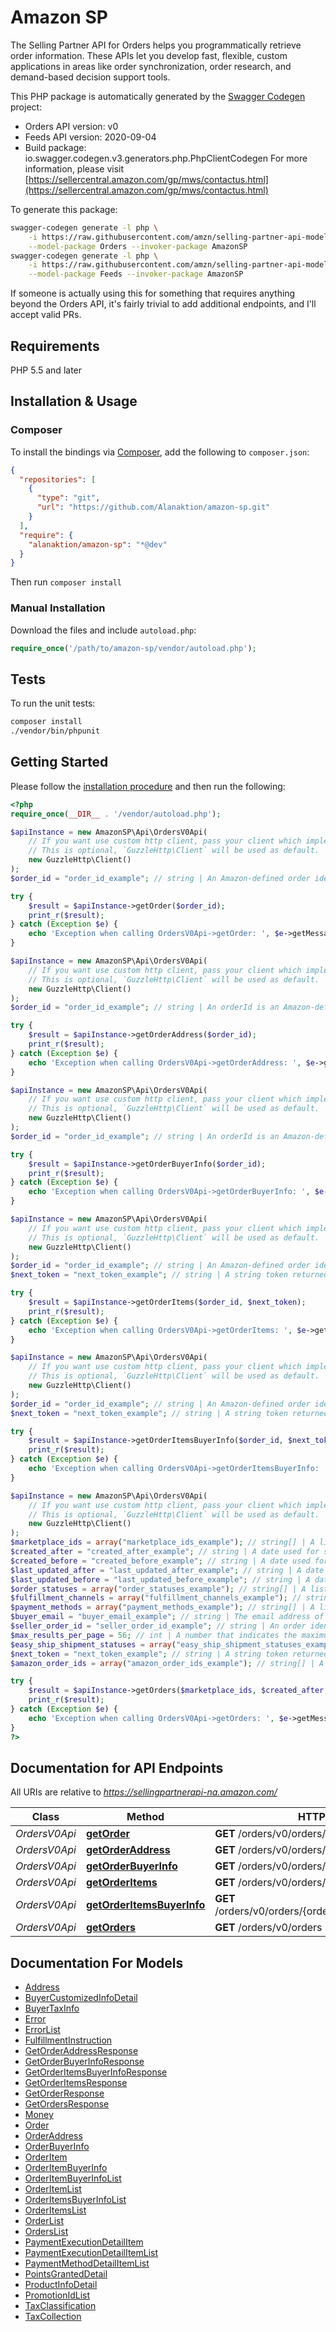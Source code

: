 # Amazon SP

The Selling Partner API for Orders helps you programmatically retrieve order information. These APIs let you develop fast, flexible, custom applications in areas like order synchronization, order research, and demand-based decision support tools.

This PHP package is automatically generated by the [Swagger Codegen](https://github.com/swagger-api/swagger-codegen) project:

- Orders API version: v0
- Feeds API version: 2020-09-04
- Build package: io.swagger.codegen.v3.generators.php.PhpClientCodegen
For more information, please visit [https://sellercentral.amazon.com/gp/mws/contactus.html](https://sellercentral.amazon.com/gp/mws/contactus.html)

To generate this package:

```bash
swagger-codegen generate -l php \
    -i https://raw.githubusercontent.com/amzn/selling-partner-api-models/main/models/orders-api-model/ordersV0.json \
    --model-package Orders --invoker-package AmazonSP
swagger-codegen generate -l php \
    -i https://raw.githubusercontent.com/amzn/selling-partner-api-models/main/models/feeds-api-model/feeds_2020-09-04.json \
    --model-package Feeds --invoker-package AmazonSP
```

If someone is actually using this for something that requires anything beyond the Orders API, it's fairly trivial to add additional endpoints, and I'll accept valid PRs.

## Requirements

PHP 5.5 and later

## Installation & Usage

### Composer

To install the bindings via [Composer](http://getcomposer.org/), add the following to `composer.json`:

```json
{
  "repositories": [
    {
      "type": "git",
      "url": "https://github.com/Alanaktion/amazon-sp.git"
    }
  ],
  "require": {
    "alanaktion/amazon-sp": "*@dev"
  }
}
```

Then run `composer install`

### Manual Installation

Download the files and include `autoload.php`:

```php
require_once('/path/to/amazon-sp/vendor/autoload.php');
```

## Tests

To run the unit tests:

```bash
composer install
./vendor/bin/phpunit
```

## Getting Started

Please follow the [installation procedure](#installation--usage) and then run the following:

```php
<?php
require_once(__DIR__ . '/vendor/autoload.php');

$apiInstance = new AmazonSP\Api\OrdersV0Api(
    // If you want use custom http client, pass your client which implements `GuzzleHttp\ClientInterface`.
    // This is optional, `GuzzleHttp\Client` will be used as default.
    new GuzzleHttp\Client()
);
$order_id = "order_id_example"; // string | An Amazon-defined order identifier, in 3-7-7 format.

try {
    $result = $apiInstance->getOrder($order_id);
    print_r($result);
} catch (Exception $e) {
    echo 'Exception when calling OrdersV0Api->getOrder: ', $e->getMessage(), PHP_EOL;
}

$apiInstance = new AmazonSP\Api\OrdersV0Api(
    // If you want use custom http client, pass your client which implements `GuzzleHttp\ClientInterface`.
    // This is optional, `GuzzleHttp\Client` will be used as default.
    new GuzzleHttp\Client()
);
$order_id = "order_id_example"; // string | An orderId is an Amazon-defined order identifier, in 3-7-7 format.

try {
    $result = $apiInstance->getOrderAddress($order_id);
    print_r($result);
} catch (Exception $e) {
    echo 'Exception when calling OrdersV0Api->getOrderAddress: ', $e->getMessage(), PHP_EOL;
}

$apiInstance = new AmazonSP\Api\OrdersV0Api(
    // If you want use custom http client, pass your client which implements `GuzzleHttp\ClientInterface`.
    // This is optional, `GuzzleHttp\Client` will be used as default.
    new GuzzleHttp\Client()
);
$order_id = "order_id_example"; // string | An orderId is an Amazon-defined order identifier, in 3-7-7 format.

try {
    $result = $apiInstance->getOrderBuyerInfo($order_id);
    print_r($result);
} catch (Exception $e) {
    echo 'Exception when calling OrdersV0Api->getOrderBuyerInfo: ', $e->getMessage(), PHP_EOL;
}

$apiInstance = new AmazonSP\Api\OrdersV0Api(
    // If you want use custom http client, pass your client which implements `GuzzleHttp\ClientInterface`.
    // This is optional, `GuzzleHttp\Client` will be used as default.
    new GuzzleHttp\Client()
);
$order_id = "order_id_example"; // string | An Amazon-defined order identifier, in 3-7-7 format.
$next_token = "next_token_example"; // string | A string token returned in the response of your previous request.

try {
    $result = $apiInstance->getOrderItems($order_id, $next_token);
    print_r($result);
} catch (Exception $e) {
    echo 'Exception when calling OrdersV0Api->getOrderItems: ', $e->getMessage(), PHP_EOL;
}

$apiInstance = new AmazonSP\Api\OrdersV0Api(
    // If you want use custom http client, pass your client which implements `GuzzleHttp\ClientInterface`.
    // This is optional, `GuzzleHttp\Client` will be used as default.
    new GuzzleHttp\Client()
);
$order_id = "order_id_example"; // string | An Amazon-defined order identifier, in 3-7-7 format.
$next_token = "next_token_example"; // string | A string token returned in the response of your previous request.

try {
    $result = $apiInstance->getOrderItemsBuyerInfo($order_id, $next_token);
    print_r($result);
} catch (Exception $e) {
    echo 'Exception when calling OrdersV0Api->getOrderItemsBuyerInfo: ', $e->getMessage(), PHP_EOL;
}

$apiInstance = new AmazonSP\Api\OrdersV0Api(
    // If you want use custom http client, pass your client which implements `GuzzleHttp\ClientInterface`.
    // This is optional, `GuzzleHttp\Client` will be used as default.
    new GuzzleHttp\Client()
);
$marketplace_ids = array("marketplace_ids_example"); // string[] | A list of MarketplaceId values. Used to select orders that were placed in the specified marketplaces.
$created_after = "created_after_example"; // string | A date used for selecting orders created after (or at) a specified time. Only orders placed after the specified time are returned. Either the CreatedAfter parameter or the LastUpdatedAfter parameter is required. Both cannot be empty. The date must be in ISO 8601 format.
$created_before = "created_before_example"; // string | A date used for selecting orders created before (or at) a specified time. Only orders placed before the specified time are returned. The date must be in ISO 8601 format.
$last_updated_after = "last_updated_after_example"; // string | A date used for selecting orders that were last updated after (or at) a specified time. An update is defined as any change in order status, including the creation of a new order. Includes updates made by Amazon and by the seller. The date must be in ISO 8601 format.
$last_updated_before = "last_updated_before_example"; // string | A date used for selecting orders that were last updated before (or at) a specified time. An update is defined as any change in order status, including the creation of a new order. Includes updates made by Amazon and by the seller. The date must be in ISO 8601 format.
$order_statuses = array("order_statuses_example"); // string[] | A list of OrderStatus values used to filter the results. Possible values: PendingAvailability (This status is available for pre-orders only. The order has been placed, payment has not been authorized, and the release date of the item is in the future.); Pending (The order has been placed but payment has not been authorized); Unshipped (Payment has been authorized and the order is ready for shipment, but no items in the order have been shipped); PartiallyShipped (One or more, but not all, items in the order have been shipped); Shipped (All items in the order have been shipped); InvoiceUnconfirmed (All items in the order have been shipped. The seller has not yet given confirmation to Amazon that the invoice has been shipped to the buyer.); Canceled (The order has been canceled); and Unfulfillable (The order cannot be fulfilled. This state applies only to Multi-Channel Fulfillment orders.).
$fulfillment_channels = array("fulfillment_channels_example"); // string[] | A list that indicates how an order was fulfilled. Filters the results by fulfillment channel. Possible values: FBA (Fulfillment by Amazon); SellerFulfilled (Fulfilled by the seller).
$payment_methods = array("payment_methods_example"); // string[] | A list of payment method values. Used to select orders paid using the specified payment methods. Possible values: COD (Cash on delivery); CVS (Convenience store payment); Other (Any payment method other than COD or CVS).
$buyer_email = "buyer_email_example"; // string | The email address of a buyer. Used to select orders that contain the specified email address.
$seller_order_id = "seller_order_id_example"; // string | An order identifier that is specified by the seller. Used to select only the orders that match the order identifier. If SellerOrderId is specified, then FulfillmentChannels, OrderStatuses, PaymentMethod, LastUpdatedAfter, LastUpdatedBefore, and BuyerEmail cannot be specified.
$max_results_per_page = 56; // int | A number that indicates the maximum number of orders that can be returned per page. Value must be 1 - 100. Default 100.
$easy_ship_shipment_statuses = array("easy_ship_shipment_statuses_example"); // string[] | A list of EasyShipShipmentStatus values. Used to select Easy Ship orders with statuses that match the specified  values. If EasyShipShipmentStatus is specified, only Amazon Easy Ship orders are returned.Possible values: PendingPickUp (Amazon has not yet picked up the package from the seller). LabelCanceled (The seller canceled the pickup). PickedUp (Amazon has picked up the package from the seller). AtOriginFC (The packaged is at the origin fulfillment center). AtDestinationFC (The package is at the destination fulfillment center). OutForDelivery (The package is out for delivery). Damaged (The package was damaged by the carrier). Delivered (The package has been delivered to the buyer). RejectedByBuyer (The package has been rejected by the buyer). Undeliverable (The package cannot be delivered). ReturnedToSeller (The package was not delivered to the buyer and was returned to the seller). ReturningToSeller (The package was not delivered to the buyer and is being returned to the seller).
$next_token = "next_token_example"; // string | A string token returned in the response of your previous request.
$amazon_order_ids = array("amazon_order_ids_example"); // string[] | A list of AmazonOrderId values. An AmazonOrderId is an Amazon-defined order identifier, in 3-7-7 format.

try {
    $result = $apiInstance->getOrders($marketplace_ids, $created_after, $created_before, $last_updated_after, $last_updated_before, $order_statuses, $fulfillment_channels, $payment_methods, $buyer_email, $seller_order_id, $max_results_per_page, $easy_ship_shipment_statuses, $next_token, $amazon_order_ids);
    print_r($result);
} catch (Exception $e) {
    echo 'Exception when calling OrdersV0Api->getOrders: ', $e->getMessage(), PHP_EOL;
}
?>
```

## Documentation for API Endpoints

All URIs are relative to *https://sellingpartnerapi-na.amazon.com/*

Class | Method | HTTP request | Description
------------ | ------------- | ------------- | -------------
*OrdersV0Api* | [**getOrder**](docs/Api/OrdersV0Api.md#getorder) | **GET** /orders/v0/orders/{orderId} |
*OrdersV0Api* | [**getOrderAddress**](docs/Api/OrdersV0Api.md#getorderaddress) | **GET** /orders/v0/orders/{orderId}/address |
*OrdersV0Api* | [**getOrderBuyerInfo**](docs/Api/OrdersV0Api.md#getorderbuyerinfo) | **GET** /orders/v0/orders/{orderId}/buyerInfo |
*OrdersV0Api* | [**getOrderItems**](docs/Api/OrdersV0Api.md#getorderitems) | **GET** /orders/v0/orders/{orderId}/orderItems |
*OrdersV0Api* | [**getOrderItemsBuyerInfo**](docs/Api/OrdersV0Api.md#getorderitemsbuyerinfo) | **GET** /orders/v0/orders/{orderId}/orderItems/buyerInfo |
*OrdersV0Api* | [**getOrders**](docs/Api/OrdersV0Api.md#getorders) | **GET** /orders/v0/orders |

## Documentation For Models

- [Address](docs/Model/Address.md)
- [BuyerCustomizedInfoDetail](docs/Model/BuyerCustomizedInfoDetail.md)
- [BuyerTaxInfo](docs/Model/BuyerTaxInfo.md)
- [Error](docs/Model/Error.md)
- [ErrorList](docs/Model/ErrorList.md)
- [FulfillmentInstruction](docs/Model/FulfillmentInstruction.md)
- [GetOrderAddressResponse](docs/Model/GetOrderAddressResponse.md)
- [GetOrderBuyerInfoResponse](docs/Model/GetOrderBuyerInfoResponse.md)
- [GetOrderItemsBuyerInfoResponse](docs/Model/GetOrderItemsBuyerInfoResponse.md)
- [GetOrderItemsResponse](docs/Model/GetOrderItemsResponse.md)
- [GetOrderResponse](docs/Model/GetOrderResponse.md)
- [GetOrdersResponse](docs/Model/GetOrdersResponse.md)
- [Money](docs/Model/Money.md)
- [Order](docs/Model/Order.md)
- [OrderAddress](docs/Model/OrderAddress.md)
- [OrderBuyerInfo](docs/Model/OrderBuyerInfo.md)
- [OrderItem](docs/Model/OrderItem.md)
- [OrderItemBuyerInfo](docs/Model/OrderItemBuyerInfo.md)
- [OrderItemBuyerInfoList](docs/Model/OrderItemBuyerInfoList.md)
- [OrderItemList](docs/Model/OrderItemList.md)
- [OrderItemsBuyerInfoList](docs/Model/OrderItemsBuyerInfoList.md)
- [OrderItemsList](docs/Model/OrderItemsList.md)
- [OrderList](docs/Model/OrderList.md)
- [OrdersList](docs/Model/OrdersList.md)
- [PaymentExecutionDetailItem](docs/Model/PaymentExecutionDetailItem.md)
- [PaymentExecutionDetailItemList](docs/Model/PaymentExecutionDetailItemList.md)
- [PaymentMethodDetailItemList](docs/Model/PaymentMethodDetailItemList.md)
- [PointsGrantedDetail](docs/Model/PointsGrantedDetail.md)
- [ProductInfoDetail](docs/Model/ProductInfoDetail.md)
- [PromotionIdList](docs/Model/PromotionIdList.md)
- [TaxClassification](docs/Model/TaxClassification.md)
- [TaxCollection](docs/Model/TaxCollection.md)
